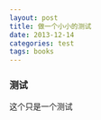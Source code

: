 ```yaml
---
layout: post
title: 做一个小小的测试
date: 2013-12-14
categories: test
tags: books
---
```


### 测试  

这个只是一个测试
